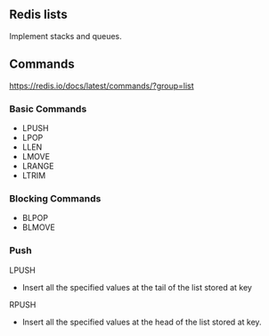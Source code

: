 

## Redis lists
Implement stacks and queues.

## Commands
https://redis.io/docs/latest/commands/?group=list

### Basic Commands
- LPUSH
- LPOP
- LLEN
- LMOVE
- LRANGE
- LTRIM

### Blocking Commands
- BLPOP
- BLMOVE

### Push
LPUSH
- Insert all the specified values at the tail of the list stored at key

RPUSH
- Insert all the specified values at the head of the list stored at key. 

